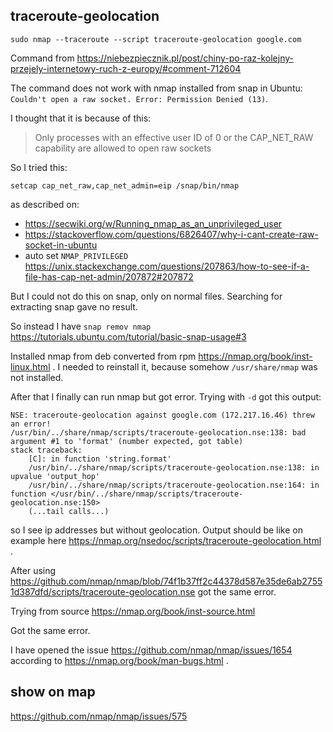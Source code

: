 ## traceroute-geolocation

`sudo nmap --traceroute --script traceroute-geolocation google.com`

Command from https://niebezpiecznik.pl/post/chiny-po-raz-kolejny-przejely-internetowy-ruch-z-europy/#comment-712604

The command does not work with nmap installed from snap in Ubuntu: `Couldn't open a raw socket. Error: Permission Denied (13)`.

I thought that it is because of this:

>Only processes with an effective user ID of 0 or the CAP_NET_RAW capability are allowed to open raw sockets

So I tried this:

`setcap cap_net_raw,cap_net_admin=eip /snap/bin/nmap`

as described on:

- https://secwiki.org/w/Running_nmap_as_an_unprivileged_user
- https://stackoverflow.com/questions/6826407/why-i-cant-create-raw-socket-in-ubuntu
- auto set `NMAP_PRIVILEGED` https://unix.stackexchange.com/questions/207863/how-to-see-if-a-file-has-cap-net-admin/207872#207872

But I could not do this on snap, only on normal files. Searching for extracting snap gave no result.

So instead I have `snap remov nmap` https://tutorials.ubuntu.com/tutorial/basic-snap-usage#3

Installed nmap from deb converted from rpm https://nmap.org/book/inst-linux.html . I needed to reinstall it, because somehow `/usr/share/nmap` was not installed.

After that I finally can run nmap but got error. Trying with `-d` got this output:

```
NSE: traceroute-geolocation against google.com (172.217.16.46) threw an error!
/usr/bin/../share/nmap/scripts/traceroute-geolocation.nse:138: bad argument #1 to 'format' (number expected, got table)
stack traceback:
	[C]: in function 'string.format'
	/usr/bin/../share/nmap/scripts/traceroute-geolocation.nse:138: in upvalue 'output_hop'
	/usr/bin/../share/nmap/scripts/traceroute-geolocation.nse:164: in function </usr/bin/../share/nmap/scripts/traceroute-geolocation.nse:150>
	(...tail calls...)
```

so I see ip addresses but without geolocation. Output should be like on example here https://nmap.org/nsedoc/scripts/traceroute-geolocation.html .

After using https://github.com/nmap/nmap/blob/74f1b37ff2c44378d587e35de6ab27551d387dfd/scripts/traceroute-geolocation.nse got the same error.

Trying from source https://nmap.org/book/inst-source.html

Got the same error.

I have opened the issue https://github.com/nmap/nmap/issues/1654 according to https://nmap.org/book/man-bugs.html .

## show on map

https://github.com/nmap/nmap/issues/575
